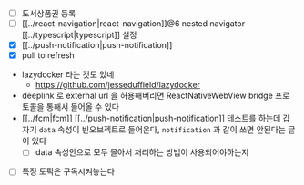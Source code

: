 - [ ] 도서상품권 등록
- [ ] [[../react-navigation|react-navigation]]@6 nested navigator [[../typescript|typescript]] 설정
- [X] [[../push-notification|push-notification]]
- [X] pull to refresh
- lazydocker 라는 것도 있네
  + https://github.com/jesseduffield/lazydocker
- deeplink 로 external url 을 허용해버리면 ReactNativeWebView bridge 프로토콜을 통해서 들어올 수 있다
- [[../fcm|fcm]] [[../push-notification|push-notification]] 테스트를 하는데 갑자기 `data` 속성이 빈오브젝트로 들어온다,  `notification` 과 같이 쓰면 안된다는 글이 있다
  - [ ] data 속성안으로 모두 몰아서 처리하는 방법이 사용되어야하는지
- [ ] 특정 토픽은 구독시켜놓는다
